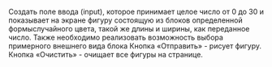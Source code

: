 Создать поле ввода (input), которое принимает целое число от 0 до 30 и показывает на экране фигуру состоящую из блоков определенной формы ​случайного ​цвета, такой же длины и ширины, как переданное число. Также необходимо реализовать возможность выбора примерного внешнего вида блока
Кнопка «Отправить» - рисует фигуру. Кнопка «Очистить» - очищает все фигуры на странице.
